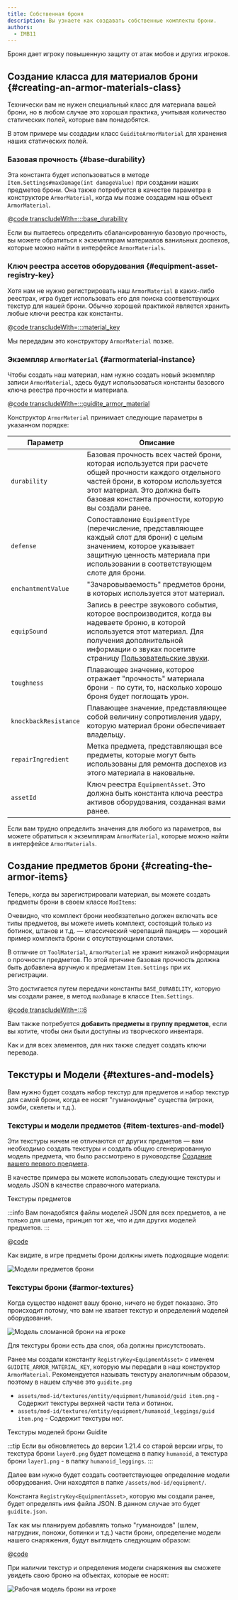 ```yaml
---
title: Собственная броня
description: Вы узнаете как создавать собственные комплекты брони.
authors:
  - IMB11
---
```


Броня дает игроку повышенную защиту от атак мобов и других игроков.

## Создание класса для материалов брони {#creating-an-armor-materials-class}

Технически вам не нужен специальный класс для материала вашей брони, но в любом случае это хорошая практика, учитывая количество статических полей, которые вам понадобятся.

В этом примере мы создадим класс `GuiditeArmorMaterial` для хранения наших статических полей.

### Базовая прочность {#base-durability}

Эта константа будет использоваться в методе `Item.Settings#maxDamage(int damageValue)` при создании наших предметов брони. Она также потребуется в качестве параметра в конструкторе `ArmorMaterial`, когда мы позже создадим наш объект `ArmorMaterial`.

@[code transcludeWith=:::base_durability](@/reference/latest/src/main/java/com/example/docs/item/armor/GuiditeArmorMaterial.java)

Если вы пытаетесь определить сбалансированную базовую прочность, вы можете обратиться к экземплярам материалов ванильных доспехов, которые можно найти в интерфейсе `ArmorMaterials`.

### Ключ реестра ассетов оборудования {#equipment-asset-registry-key}

Хотя нам не нужно регистрировать наш `ArmorMaterial` в каких-либо реестрах, игра будет использовать его для поиска соответствующих текстур для нашей брони. Обычно хорошей практикой является хранить любые ключи реестра как константы.

@[code transcludeWith=:::material_key](@/reference/latest/src/main/java/com/example/docs/item/armor/GuiditeArmorMaterial.java)

Мы передадим это конструктору `ArmorMaterial` позже.

### Экземпляр `ArmorMaterial` {#armormaterial-instance}

Чтобы создать наш материал, нам нужно создать новый экземпляр записи `ArmorMaterial`, здесь будут использоваться константы базового ключа реестра прочности и материала.

@[code transcludeWith=:::guidite_armor_material](@/reference/latest/src/main/java/com/example/docs/item/armor/GuiditeArmorMaterial.java)

Конструктор `ArmorMaterial` принимает следующие параметры в указанном порядке:

| Параметр              | Описание                                                                                                                                                                                                                                                                    |
| --------------------- | --------------------------------------------------------------------------------------------------------------------------------------------------------------------------------------------------------------------------------------------------------------------------- |
| `durability`          | Базовая прочность всех частей брони, которая используется при расчете общей прочности каждого отдельного частей брони, в котором используется этот материал. Это должна быть базовая константа прочности, которую вы создали ранее.         |
| `defense`             | Сопоставление `EquipmentType` (перечисление, представляющее каждый слот для брони) с целым значением, которое указывает защитную ценность материала при использовании в соответствующем слоте для брони.                                 |
| `enchantmentValue`    | "Зачаровываемость" предметов брони, в которых используется этот материал.                                                                                                                                                                                   |
| `equipSound`          | Запись в реестре звукового события, которое воспроизводится, когда вы надеваете броню, в которой используется этот материал. Для получения дополнительной информации о звуках посетите страницу [Пользовательские звуки](../sounds/custom). |
| `toughness`           | Плавающее значение, которое отражает "прочность" материала брони - по сути, то, насколько хорошо броня будет поглощать урон.                                                                                                                                |
| `knockbackResistance` | Плавающее значение, представляющее собой величину сопротивления удару, которую материал брони обеспечивает владельцу.                                                                                                                                       |
| `repairIngredient`    | Метка предмета, представляющая все предметы, которые могут быть использованы для ремонта доспехов из этого материала в наковальне.                                                                                                                          |
| `assetId`             | Ключ реестра `EquipmentAsset`. Это должна быть константа ключа реестра активов оборудования, созданная вами ранее.                                                                                                                          |

Если вам трудно определить значения для любого из параметров, вы можете обратиться к экземплярам `ArmorMaterial`, которые можно найти в интерфейсе `ArmorMaterials`.

## Создание предметов брони {#creating-the-armor-items}

Теперь, когда вы зарегистрировали материал, вы можете создать предметы брони в своем классе `ModItems`:

Очевидно, что комплект брони необязательно должен включать все типы предметов, вы можете иметь комплект, состоящий только из ботинок, штанов и т.д. — классический черепаший панцирь — хороший пример комплекта брони с отсутствующими слотами.

В отличие от `ToolMaterial`, `ArmorMaterial` не хранит никакой информации о прочности предметов. По этой причине базовая прочность должна быть добавлена вручную к предметам `Item.Settings` при их регистрации.

Это достигается путем передачи константы `BASE_DURABILITY`, которую мы создали ранее, в метод `maxDamage` в классе `Item.Settings`.

@[code transcludeWith=:::6](@/reference/latest/src/main/java/com/example/docs/item/ModItems.java)

Вам также потребуется **добавить предметы в группу предметов**, если вы хотите, чтобы они были доступны из творческого инвентаря.

Как и для всех элементов, для них также следует создать ключи перевода.

## Текстуры и Модели {#textures-and-models}

Вам нужно будет создать набор текстур для предметов и набор текстур для самой брони, когда ее носят "гуманоидные" существа (игроки, зомби, скелеты и т.д.).

### Текстуры и модели предметов {#item-textures-and-model}

Эти текстуры ничем не отличаются от других предметов — вам необходимо создать текстуры и создать общую сгенерированную модель предмета, что было рассмотрено в руководстве [Создание вашего первого предмета](./first-item#adding-a-texture-and-model).

В качестве примера вы можете использовать следующие текстуры и модель JSON в качестве справочного материала.

<DownloadEntry visualURL="/assets/develop/items/armor_0.png" downloadURL="/assets/develop/items/example_armor_item_textures.zip">Текстуры предметов</DownloadEntry>

:::info
Вам понадобятся файлы моделей JSON для всех предметов, а не только для шлема, принцип тот же, что и для других моделей предметов.
:::

@[code](@/reference/latest/src/main/generated/assets/example-mod/models/item/guidite_helmet.json)

Как видите, в игре предметы брони должны иметь подходящие модели:

![Модели предметов брони](/assets/develop/items/armor_1.png)

### Текстуры брони {#armor-textures}

Когда существо наденет вашу броню, ничего не будет показано. Это происходит потому, что вам не хватает текстур и определений моделей оборудования.

![Модель сломанной брони на игроке](/assets/develop/items/armor_2.png)

Для текстуры брони есть два слоя, оба должны присутствовать.

Ранее мы создали константу `RegistryKey<EquipmentAsset>` с именем `GUIDITE_ARMOR_MATERIAL_KEY`, которую мы передали в наш конструктор `ArmorMaterial`. Рекомендуется называть текстуру аналогичным образом, поэтому в нашем случае это `guidite.png`

- `assets/mod-id/textures/entity/equipment/humanoid/guid item.png` - Содержит текстуры верхней части тела и ботинок.
- `assets/mod-id/textures/entity/equipment/humanoid_leggings/guid item.png` - Содержит текстуры ног.

<DownloadEntry downloadURL="/assets/develop/items/example_armor_layer_textures.zip">Текстуры моделей брони Guidite</DownloadEntry>

:::tip
Если вы обновляетесь до версии 1.21.4 со старой версии игры, то текстура брони `layer0.png` будет помещена в папку `humanoid`, а текстура брони `layer1.png` - в папку `humanoid_leggings`.
:::

Далее вам нужно будет создать соответствующее определение модели оборудования. Они находятся в папке `/assets/mod-id/equipment/`.

Константа `RegistryKey<EquipmentAsset>`, которую мы создали ранее, будет определять имя файла JSON. В данном случае это будет `guidite.json`.

Так как мы планируем добавлять только "гуманоидов" (шлем, нагрудник, поножи, ботинки и т.д.) части брони, определение модели нашего снаряжения, будут выглядеть следующим образом:

@[code](@/reference/latest/src/main/resources/assets/example-mod/equipment/guidite.json)

При наличии текстур и определения модели снаряжения вы сможете увидеть свою броню на объектах, которые ее носят:

![Рабочая модель брони на игроке](/assets/develop/items/armor_3.png)

<!-- TODO: A guide on creating equipment for dyeable armor could prove useful. -->
